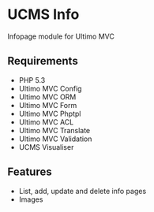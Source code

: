 # UCMS Info
Infopage module for Ultimo MVC

## Requirements
* PHP 5.3
* Ultimo MVC Config
* Ultimo MVC ORM
* Ultimo MVC Form
* Ultimo MVC Phptpl
* Ultimo MVC ACL
* Ultimo MVC Translate
* Ultimo MVC Validation
* UCMS Visualiser

## Features
* List, add, update and delete info pages
* Images